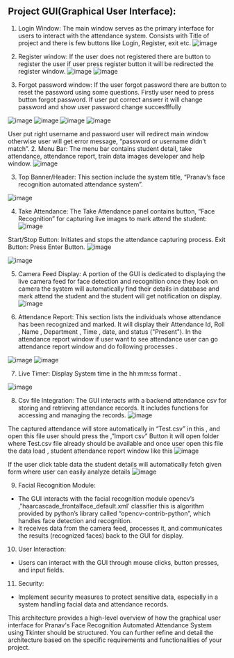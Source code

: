 ## Project GUI(Graphical User Interface):
1. Login Window:
The main window serves as the primary interface for users to interact with the attendance system. Consists with Title of project and there is few buttons like Login, Register, exit etc.
![image](https://github.com/user-attachments/assets/4dbb616d-f146-4f7c-b5c9-c8e51e4ac0a6)

 
3. Register window:
If the user does not registered there are button to register the user if user press register button it will be redirected the register window.
 ![image](https://github.com/user-attachments/assets/db434f68-b542-438b-a304-605420723887)
![image](https://github.com/user-attachments/assets/ef6e29e8-4064-43eb-bfde-ee48c20f032d)

 
2. Forgot password window:
If the user forgot password there are button to reset the password using some questions. Firstly user need to press button forgot password. If user put correct answer it will change password and show user password change succesfffully
 
 ![image](https://github.com/user-attachments/assets/92df9c93-522a-4f53-8308-98b7d4a8f525)
![image](https://github.com/user-attachments/assets/b047cf29-afa4-46aa-b1b0-f601c6bf9bed)
![image](https://github.com/user-attachments/assets/5bbaeaff-ce95-491c-bee8-3d794dc366a8)
![image](https://github.com/user-attachments/assets/857d6308-a2d0-410d-a59d-c82891513bc0)

 
User put right username and password user will redirect main window otherwise user will get error message, “password or username didn’t match”.
2. Menu Bar:
The menu bar contains student detail, take attendance, attendance report, train data images developer and help window.
 ![image](https://github.com/user-attachments/assets/dfc57436-c107-483c-b9fa-5db8c039c9fe)


3. Top Banner/Header:
This section include the system title, “Pranav’s face recognition automated attendance system”.

 ![image](https://github.com/user-attachments/assets/e3323385-7804-46c9-8c8d-766a0598907f)


4. Take Attendance:
The Take Attendance panel contains button, “Face Recognition” for capturing live images to mark attend the student:
 ![image](https://github.com/user-attachments/assets/72ae6d4b-9a47-4ed4-9a9c-ba569c98a24d)

Start/Stop Button: Initiates and stops the attendance capturing process.
Exit Button: Press Enter Button.
![image](https://github.com/user-attachments/assets/94b00b54-deea-4c93-aa89-522eb2e106b4)

 
![image](https://github.com/user-attachments/assets/d6539ab7-d5ff-4dcb-982e-50094236daff)




5. Camera Feed Display:
A portion of the GUI is dedicated to displaying the live camera feed for face detection and recognition once they look on camera the system will automatically find their details in database and mark attend the student and the student will get notification on display.
![image](https://github.com/user-attachments/assets/2268b42c-e65a-47ea-8eae-f1c930a278d2)


6. Attendance Report:
This section lists the individuals whose attendance has been recognized and marked.
It will display their Attendance Id, Roll  , Name , Department , Time , date, and status ("Present").
In the attendance report window if user want to see attendance user can go attendance report window and do following processes .
 
 ![image](https://github.com/user-attachments/assets/2306e42b-b49d-4cfb-ad1f-23fa4d74edad)
![image](https://github.com/user-attachments/assets/663fa172-936d-4a96-80f0-295eb8f3665d)


7. Live Timer:
Display System time in the hh:mm:ss format .
 
![image](https://github.com/user-attachments/assets/dc675764-7de6-4ad8-8731-f07cc8d5aa90)

8. Csv file Integration:
The GUI interacts with a backend attendance csv for storing and retrieving attendance records.
It includes functions for accessing and managing the records.
 ![image](https://github.com/user-attachments/assets/c47fd703-9848-4f45-82b9-553adf9b7ac0)

The captured attendance will store automatically in “Test.csv” in this , and open this file user should press the ,”Import csv” Button it will open folder where Test.csv file already should be available and once user open this file the data load , student attendance report window like this 
 ![image](https://github.com/user-attachments/assets/7688c094-ac06-41fb-bd9d-d8fa9f17a1af)

If the user click table data the student details will automatically fetch given form where user can easily analyze details 
 ![image](https://github.com/user-attachments/assets/6eaad274-e037-4f3e-8095-348db6f158cf)


9. Facial Recognition Module:
- The GUI interacts with the facial recognition module opencv’s ,”haarcascade_frontalface_default.xml’ classifier this is algorithm provided by python’s library called “opencv-contrib-python”, which handles face detection and recognition.
- It receives data from the camera feed, processes it, and communicates the results (recognized faces) back to the GUI for display.

10. User Interaction:
- Users can interact with the GUI through mouse clicks, button presses, and input fields.

11. Security:
- Implement security measures to protect sensitive data, especially in a system handling facial data and attendance records.

This architecture provides a high-level overview of how the graphical user interface for Pranav's Face Recognition Automated Attendance System using Tkinter should be structured. You can further refine and detail the architecture based on the specific requirements and functionalities of your project.
